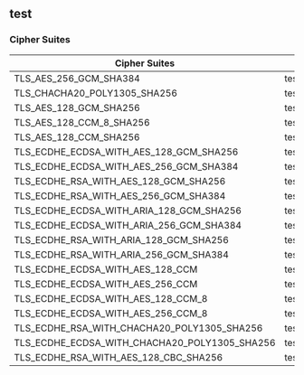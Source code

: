 ## test

### Cipher Suites

| Cipher Suites                                 |        |
| --                                            | --     |
| TLS_AES_256_GCM_SHA384                        | tested |
| TLS_CHACHA20_POLY1305_SHA256                  | tested |
| TLS_AES_128_GCM_SHA256                        | tested |
| TLS_AES_128_CCM_8_SHA256                      | tested |
| TLS_AES_128_CCM_SHA256                        | tested |
| TLS_ECDHE_ECDSA_WITH_AES_128_GCM_SHA256       | tested |
| TLS_ECDHE_ECDSA_WITH_AES_256_GCM_SHA384       | tested |
| TLS_ECDHE_RSA_WITH_AES_128_GCM_SHA256         | tested |
| TLS_ECDHE_RSA_WITH_AES_256_GCM_SHA384         | tested |
| TLS_ECDHE_ECDSA_WITH_ARIA_128_GCM_SHA256      | tested |
| TLS_ECDHE_ECDSA_WITH_ARIA_256_GCM_SHA384      | tested |
| TLS_ECDHE_RSA_WITH_ARIA_128_GCM_SHA256        | tested |
| TLS_ECDHE_RSA_WITH_ARIA_256_GCM_SHA384        | tested |
| TLS_ECDHE_ECDSA_WITH_AES_128_CCM              | tested |
| TLS_ECDHE_ECDSA_WITH_AES_256_CCM              | tested |
| TLS_ECDHE_ECDSA_WITH_AES_128_CCM_8            | tested |
| TLS_ECDHE_ECDSA_WITH_AES_256_CCM_8            | tested |
| TLS_ECDHE_RSA_WITH_CHACHA20_POLY1305_SHA256   | tested |
| TLS_ECDHE_ECDSA_WITH_CHACHA20_POLY1305_SHA256 | tested |
| TLS_ECDHE_RSA_WITH_AES_128_CBC_SHA256         | tested |
